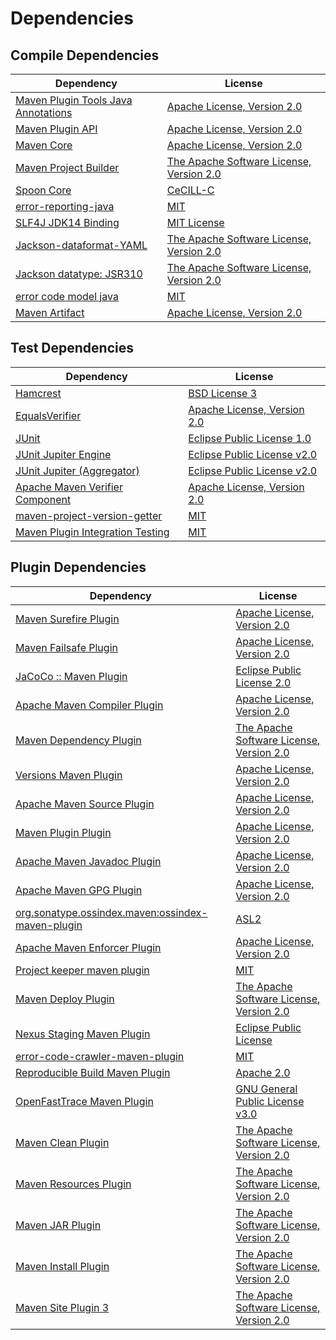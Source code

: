 <!-- @formatter:off -->
# Dependencies

## Compile Dependencies

| Dependency                               | License                                       |
| ---------------------------------------- | --------------------------------------------- |
| [Maven Plugin Tools Java Annotations][0] | [Apache License, Version 2.0][1]              |
| [Maven Plugin API][2]                    | [Apache License, Version 2.0][1]              |
| [Maven Core][4]                          | [Apache License, Version 2.0][1]              |
| [Maven Project Builder][6]               | [The Apache Software License, Version 2.0][7] |
| [Spoon Core][8]                          | [CeCILL-C][9]                                 |
| [error-reporting-java][10]               | [MIT][11]                                     |
| [SLF4J JDK14 Binding][12]                | [MIT License][13]                             |
| [Jackson-dataformat-YAML][14]            | [The Apache Software License, Version 2.0][7] |
| [Jackson datatype: JSR310][16]           | [The Apache Software License, Version 2.0][7] |
| [error code model java][18]              | [MIT][11]                                     |
| [Maven Artifact][20]                     | [Apache License, Version 2.0][1]              |

## Test Dependencies

| Dependency                             | License                           |
| -------------------------------------- | --------------------------------- |
| [Hamcrest][22]                         | [BSD License 3][23]               |
| [EqualsVerifier][24]                   | [Apache License, Version 2.0][7]  |
| [JUnit][26]                            | [Eclipse Public License 1.0][27]  |
| [JUnit Jupiter Engine][28]             | [Eclipse Public License v2.0][29] |
| [JUnit Jupiter (Aggregator)][28]       | [Eclipse Public License v2.0][29] |
| [Apache Maven Verifier Component][32]  | [Apache License, Version 2.0][1]  |
| [maven-project-version-getter][34]     | [MIT][11]                         |
| [Maven Plugin Integration Testing][36] | [MIT][11]                         |

## Plugin Dependencies

| Dependency                                              | License                                       |
| ------------------------------------------------------- | --------------------------------------------- |
| [Maven Surefire Plugin][38]                             | [Apache License, Version 2.0][1]              |
| [Maven Failsafe Plugin][40]                             | [Apache License, Version 2.0][1]              |
| [JaCoCo :: Maven Plugin][42]                            | [Eclipse Public License 2.0][43]              |
| [Apache Maven Compiler Plugin][44]                      | [Apache License, Version 2.0][1]              |
| [Maven Dependency Plugin][46]                           | [The Apache Software License, Version 2.0][7] |
| [Versions Maven Plugin][48]                             | [Apache License, Version 2.0][1]              |
| [Apache Maven Source Plugin][50]                        | [Apache License, Version 2.0][1]              |
| [Maven Plugin Plugin][52]                               | [Apache License, Version 2.0][1]              |
| [Apache Maven Javadoc Plugin][54]                       | [Apache License, Version 2.0][1]              |
| [Apache Maven GPG Plugin][56]                           | [Apache License, Version 2.0][7]              |
| [org.sonatype.ossindex.maven:ossindex-maven-plugin][58] | [ASL2][7]                                     |
| [Apache Maven Enforcer Plugin][60]                      | [Apache License, Version 2.0][1]              |
| [Project keeper maven plugin][62]                       | [MIT][11]                                     |
| [Maven Deploy Plugin][64]                               | [The Apache Software License, Version 2.0][7] |
| [Nexus Staging Maven Plugin][66]                        | [Eclipse Public License][27]                  |
| [error-code-crawler-maven-plugin][68]                   | [MIT][11]                                     |
| [Reproducible Build Maven Plugin][70]                   | [Apache 2.0][7]                               |
| [OpenFastTrace Maven Plugin][72]                        | [GNU General Public License v3.0][73]         |
| [Maven Clean Plugin][74]                                | [The Apache Software License, Version 2.0][7] |
| [Maven Resources Plugin][76]                            | [The Apache Software License, Version 2.0][7] |
| [Maven JAR Plugin][78]                                  | [The Apache Software License, Version 2.0][7] |
| [Maven Install Plugin][80]                              | [The Apache Software License, Version 2.0][7] |
| [Maven Site Plugin 3][82]                               | [The Apache Software License, Version 2.0][7] |

[62]: https://github.com/exasol/project-keeper-maven-plugin
[10]: https://github.com/exasol/error-reporting-java
[7]: http://www.apache.org/licenses/LICENSE-2.0.txt
[38]: https://maven.apache.org/surefire/maven-surefire-plugin/
[74]: http://maven.apache.org/plugins/maven-clean-plugin/
[32]: https://maven.apache.org/shared/maven-verifier/
[11]: https://opensource.org/licenses/MIT
[6]: http://maven.apache.org/
[20]: https://maven.apache.org/ref/3.8.1/maven-artifact/
[34]: https://github.com/exasol/maven-project-version-getter
[48]: http://www.mojohaus.org/versions-maven-plugin/
[23]: http://opensource.org/licenses/BSD-3-Clause
[44]: https://maven.apache.org/plugins/maven-compiler-plugin/
[56]: http://maven.apache.org/plugins/maven-gpg-plugin/
[72]: https://github.com/itsallcode/openfasttrace-maven-plugin
[26]: http://junit.org
[43]: https://www.eclipse.org/legal/epl-2.0/
[42]: https://www.jacoco.org/jacoco/trunk/doc/maven.html
[70]: http://zlika.github.io/reproducible-build-maven-plugin
[13]: http://www.opensource.org/licenses/mit-license.php
[18]: https://github.com/exasol/error-code-model-java
[14]: https://github.com/FasterXML/jackson-dataformats-text
[28]: https://junit.org/junit5/
[52]: https://maven.apache.org/plugin-tools/maven-plugin-plugin
[50]: https://maven.apache.org/plugins/maven-source-plugin/
[22]: http://hamcrest.org/JavaHamcrest/
[12]: http://www.slf4j.org
[76]: http://maven.apache.org/plugins/maven-resources-plugin/
[0]: https://maven.apache.org/plugin-tools/maven-plugin-annotations
[9]: http://cecill.info/licences/Licence_CeCILL-C_V1-en.txt
[66]: http://www.sonatype.com/public-parent/nexus-maven-plugins/nexus-staging/nexus-staging-maven-plugin/
[16]: https://github.com/FasterXML/jackson-modules-java8/
[4]: https://maven.apache.org/ref/3.8.1/maven-core/
[40]: https://maven.apache.org/surefire/maven-failsafe-plugin/
[46]: http://maven.apache.org/plugins/maven-dependency-plugin/
[27]: http://www.eclipse.org/legal/epl-v10.html
[73]: https://www.gnu.org/licenses/gpl-3.0.html
[78]: http://maven.apache.org/plugins/maven-jar-plugin/
[1]: https://www.apache.org/licenses/LICENSE-2.0.txt
[60]: https://maven.apache.org/enforcer/maven-enforcer-plugin/
[29]: https://www.eclipse.org/legal/epl-v20.html
[80]: http://maven.apache.org/plugins/maven-install-plugin/
[58]: https://sonatype.github.io/ossindex-maven/maven-plugin/
[8]: http://spoon.gforge.inria.fr/
[36]: https://github.com/exasol/maven-plugin-integration-testing
[24]: http://www.jqno.nl/equalsverifier
[64]: http://maven.apache.org/plugins/maven-deploy-plugin/
[82]: http://maven.apache.org/plugins/maven-site-plugin/
[2]: https://maven.apache.org/ref/3.8.1/maven-plugin-api/
[54]: https://maven.apache.org/plugins/maven-javadoc-plugin/
[68]: https://github.com/exasol/error-code-crawler-maven-plugin
